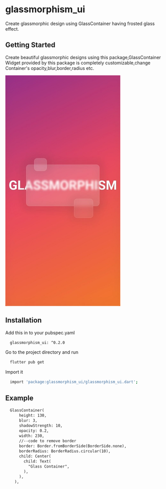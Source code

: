 # glassmorphism_ui 

Create glassmorphic design using GlassContainer having frosted glass effect.

## Getting Started

Create beautiful glassmorphic designs using this package,GlassContainer Widget provided by this package is completely customizable,change Container's opacity,blur,border,radius etc.


![alt text](./lib/glass.jpg)

## Installation 

Add this in to your pubspec.yaml

```bash
  glassmorphism_ui: ^0.2.0
```

Go to the project directory and run

```bash
  flutter pub get
```

Import it

```bash
  import 'package:glassmorphism_ui/glassmorphism_ui.dart';
```

## Example
```
  GlassContainer(
      height: 130,
      blur: 3,
      shadowStrength: 10,
      opacity: 0.2,
      width: 230,
      //--code to remove border
      border: Border.fromBorderSide(BorderSide.none),
      borderRadius: BorderRadius.circular(10),
      child: Center(
        child: Text(
          "Glass Container",
        ),
      ),
    ),
```




